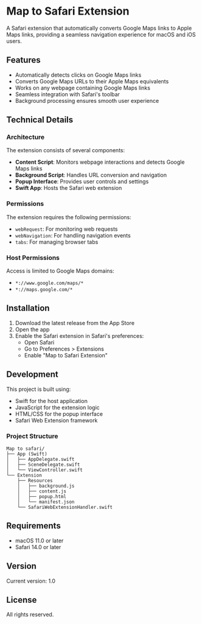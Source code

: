 # Map to Safari Extension

A Safari extension that automatically converts Google Maps links to Apple Maps links, providing a seamless navigation experience for macOS and iOS users.

## Features

- Automatically detects clicks on Google Maps links
- Converts Google Maps URLs to their Apple Maps equivalents
- Works on any webpage containing Google Maps links
- Seamless integration with Safari's toolbar
- Background processing ensures smooth user experience

## Technical Details

### Architecture

The extension consists of several components:

- **Content Script**: Monitors webpage interactions and detects Google Maps links
- **Background Script**: Handles URL conversion and navigation
- **Popup Interface**: Provides user controls and settings
- **Swift App**: Hosts the Safari web extension

### Permissions

The extension requires the following permissions:

- `webRequest`: For monitoring web requests
- `webNavigation`: For handling navigation events
- `tabs`: For managing browser tabs

### Host Permissions

Access is limited to Google Maps domains:
- `*://www.google.com/maps/*`
- `*://maps.google.com/*`

## Installation

1. Download the latest release from the App Store
2. Open the app
3. Enable the Safari extension in Safari's preferences:
   - Open Safari
   - Go to Preferences > Extensions
   - Enable "Map to Safari Extension"

## Development

This project is built using:

- Swift for the host application
- JavaScript for the extension logic
- HTML/CSS for the popup interface
- Safari Web Extension framework

### Project Structure

```
Map to safari/
├── App (Swift)
│   ├── AppDelegate.swift
│   ├── SceneDelegate.swift
│   └── ViewController.swift
└── Extension
    ├── Resources
    │   ├── background.js
    │   ├── content.js
    │   ├── popup.html
    │   └── manifest.json
    └── SafariWebExtensionHandler.swift
```

## Requirements

- macOS 11.0 or later
- Safari 14.0 or later

## Version

Current version: 1.0

## License

All rights reserved.